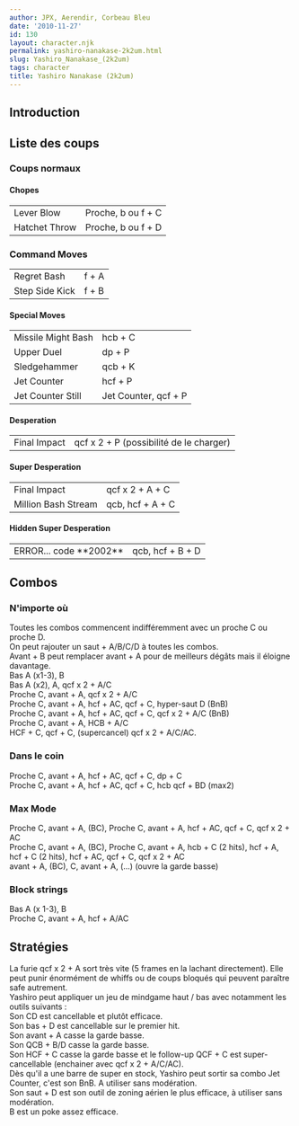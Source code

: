 ```yaml
---
author: JPX, Aerendir, Corbeau Bleu
date: '2010-11-27'
id: 130
layout: character.njk
permalink: yashiro-nanakase-2k2um.html
slug: Yashiro_Nanakase_(2k2um)
tags: character
title: Yashiro Nanakase (2k2um)
---
```


## Introduction

## Liste des coups

### Coups normaux

#### Chopes

|               |                    |
|---------------|--------------------|
| Lever Blow    | Proche, b ou f + C |
| Hatchet Throw | Proche, b ou f + D |

### Command Moves

|                |       |
|----------------|-------|
| Regret Bash    | f + A |
| Step Side Kick | f + B |

#### Special Moves

|                    |                      |
|--------------------|----------------------|
| Missile Might Bash | hcb + C              |
| Upper Duel         | dp + P               |
| Sledgehammer       | qcb + K              |
| Jet Counter        | hcf + P              |
| Jet Counter Still  | Jet Counter, qcf + P |

#### Desperation

|              |                                         |
|--------------|-----------------------------------------|
| Final Impact | qcf x 2 + P (possibilité de le charger) |

#### Super Desperation

|                     |                  |
|---------------------|------------------|
| Final Impact        | qcf x 2 + A + C  |
| Million Bash Stream | qcb, hcf + A + C |

#### Hidden Super Desperation

|                            |                  |
|----------------------------|------------------|
| ERROR... code \*\*2002\*\* | qcb, hcf + B + D |

## Combos

### N'importe où

Toutes les combos commencent indifféremment avec un proche C ou proche
D.  
On peut rajouter un saut + A/B/C/D à toutes les combos.  
Avant + B peut remplacer avant + A pour de meilleurs dégâts mais il
éloigne davantage.  
Bas A (x1-3), B  
Bas A (x2), A, qcf x 2 + A/C  
Proche C, avant + A, qcf x 2 + A/C  
Proche C, avant + A, hcf + AC, qcf + C, hyper-saut D (BnB)  
Proche C, avant + A, hcf + AC, qcf + C, qcf x 2 + A/C (BnB)  
Proche C, avant + A, HCB + A/C  
HCF + C, qcf + C, (supercancel) qcf x 2 + A/C/AC.  

### Dans le coin

Proche C, avant + A, hcf + AC, qcf + C, dp + C  
Proche C, avant + A, hcf + AC, qcf + C, hcb qcf + BD (max2)  

### Max Mode

Proche C, avant + A, (BC), Proche C, avant + A, hcf + AC, qcf + C, qcf x
2 + AC  
Proche C, avant + A, (BC), Proche C, avant + A, hcb + C (2 hits), hcf +
A, hcf + C (2 hits), hcf + AC, qcf + C, qcf x 2 + AC  
avant + A, (BC), C, avant + A, (...) (ouvre la garde basse)  

### Block strings

Bas A (x 1-3), B  
Proche C, avant + A, hcf + A/AC  

## Stratégies

La furie qcf x 2 + A sort très vite (5 frames en la lachant
directement). Elle peut punir énormément de whiffs ou de coups bloqués
qui peuvent paraître safe autrement.  
Yashiro peut appliquer un jeu de mindgame haut / bas avec notamment les
outils suivants :  
Son CD est cancellable et plutôt efficace.  
Son bas + D est cancellable sur le premier hit.  
Son avant + A casse la garde basse.  
Son QCB + B/D casse la garde basse.  
Son HCF + C casse la garde basse et le follow-up QCF + C est
super-cancellable (enchainer avec qcf x 2 + A/C/AC).  
Dès qu'il a une barre de super en stock, Yashiro peut sortir sa combo
Jet Counter, c'est son BnB. A utiliser sans modération.  
Son saut + D est son outil de zoning aérien le plus efficace, à utiliser
sans modération.  
B est un poke assez efficace.